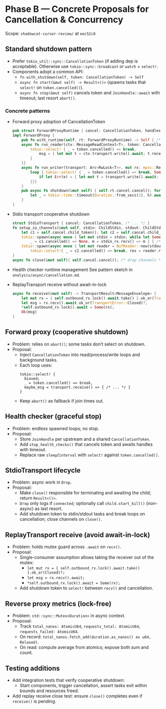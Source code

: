 # Phase B — Concrete Proposals for Cancellation & Concurrency

Scope: `shadowcat-cursor-review/` at `eec52c8`

## Standard shutdown pattern
- Prefer `tokio_util::sync::CancellationToken` (if adding dep is acceptable). Otherwise use `tokio::sync::broadcast` or `watch` + `select!`.
- Components adopt a common API:
  - `fn with_shutdown(self, token: CancellationToken) -> Self`
  - `async fn start(&mut self) -> Result<()>` (spawns tasks that `select!` on `token.cancelled()`).
  - `async fn stop(&mut self)` cancels token and `JoinHandle::await` with timeout; last resort `abort()`.

### Concrete patterns

- Forward proxy adoption of CancellationToken
  ```rust
  pub struct ForwardProxyRuntime { cancel: CancellationToken, handles: Vec<JoinHandle<()>> }
  impl ForwardProxy {
      pub fn with_runtime(self, rt: ForwardProxyRuntime) -> Self { /* store runtime */ }
      async fn run_reader(ctx: MessageReadContext<T>, token: CancellationToken) { loop {
          tokio::select! { _ = token.cancelled() => break,
              msg = { let mut t = ctx.transport.write().await; t.receive() } => { /* process */ }
          }
      }}
      async fn run_writer(transport: Arc<RwLock<T>>, mut rx: mpsc::Receiver<MessageEnvelope>, token: CancellationToken) {
          loop { tokio::select! { _ = token.cancelled() => break, Some(env) = rx.recv() => {
              if let Err(e) = { let mut t = transport.write().await; t.send(env).await } { break; }
          }}}
      }
      pub async fn shutdown(&mut self) { self.rt.cancel.cancel(); for h in self.rt.handles.drain(..) {
          let _ = tokio::time::timeout(Duration::from_secs(2), h).await; }
      }
  }
  ```

- Stdio transport cooperative shutdown
  ```rust
  struct StdioTransport { cancel: CancellationToken, /* ... */ }
  fn setup_io_channels(&mut self, stdin: ChildStdin, stdout: ChildStdout) {
      let c1 = self.cancel.child_token(); let c2 = self.cancel.child_token();
      tokio::spawn(async move { let mut stdin = stdin; while let Some(msg) = tokio::select!{
          _ = c1.cancelled() => None, m = stdin_rx.recv() => m } { /* write & flush */ } });
      tokio::spawn(async move { let mut reader = BufReader::new(stdout); loop { let mut line=String::new();
          tokio::select!{ _ = c2.cancelled() => break, res = reader.read_line(&mut line) => { /* handle */ } } } });
  }
  async fn close(&mut self){ self.cancel.cancel(); /* drop channels */ if let Some(mut child)=self.process.take(){ let _=child.start_kill(); let _=child.wait().await; } }
  ```

- Health checker runtime management
  See pattern sketch in `analysis/async/cancellation.md`.

- ReplayTransport receive without await-in-lock
  ```rust
  async fn receive(&mut self) -> TransportResult<MessageEnvelope> {
      let mut rx = { self.outbound_rx.lock().await.take() }.ok_or(TransportError::Closed)?;
      let msg = rx.recv().await.ok_or(TransportError::Closed)?;
      *self.outbound_rx.lock().await = Some(rx);
      Ok(msg)
  }
  ```

## Forward proxy (cooperative shutdown)
- Problem: relies on `abort()`; some tasks don’t select on shutdown.
- Proposal:
  - Inject `CancellationToken` into read/process/write loops and background tasks.
  - Each loop uses:
    ```
    tokio::select! {
      biased;
      _ = token.cancelled() => break,
      maybe_msg = transport.receive() => { /* ... */ }
    }
    ```
  - Keep `abort()` as fallback if join times out.

## Health checker (graceful stop)
- Problem: endless spawned loops; no stop.
- Proposal:
  - Store `JoinHandle` per upstream and a shared `CancellationToken`.
  - Add `stop_health_checks()` that cancels token and awaits handles with timeout.
  - Replace raw `sleep`/`interval` with `select!` against `token.cancelled()`.

## StdioTransport lifecycle
- Problem: async work in `Drop`.
- Proposal:
  - Make `close()` responsible for terminating and awaiting the child; return `Result<()>`.
  - `Drop` only logs if `connected`; optionally call `child.start_kill()` (non-async) as last resort.
  - Add shutdown token to stdin/stdout tasks and break loops on cancellation; close channels on `close()`.

## ReplayTransport receive (avoid await-in-lock)
- Problem: holds mutex guard across `.await` on `recv()`.
- Proposal:
  - Single-consumer assumption allows taking the receiver out of the mutex:
    - `let mut rx = { self.outbound_rx.lock().await.take() }.ok_or(Closed)?;`
    - `let msg = rx.recv().await;`
    - `*self.outbound_rx.lock().await = Some(rx);`
  - Add shutdown token to `select!` between `recv()` and cancellation.

## Reverse proxy metrics (lock-free)
- Problem: `std::sync::Mutex<Duration>` in async context.
- Proposal:
  - Track `total_nanos: AtomicU64`, `requests_total: AtomicU64`, `requests_failed: AtomicU64`.
  - On record: `total_nanos.fetch_add(duration.as_nanos() as u64, Relaxed)`.
  - On read: compute average from atomics; expose both sum and count.

## Testing additions
- Add integration tests that verify cooperative shutdown:
  - Start components, trigger cancellation, assert tasks exit within bounds and resources freed.
- Add replay receive close test: ensure `close()` completes even if `receive()` is pending.
